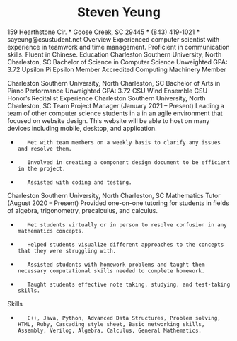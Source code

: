 <h1 align="center">Steven Yeung</h1>
159 Hearthstone Cir. * Goose Creek, SC 29445 * (843) 419-1021 * sayeung@csustudent.net
       Overview
Experienced computer scientist with experience in teamwork and time management.  Proficient in communication skills.  Fluent in Chinese.
Education
Charleston Southern University, North Charleston, SC
Bachelor of Science in Computer Science
Unweighted GPA: 3.72
Upsilon Pi Epsilon Member
Accredited Computing Machinery Member
 
Charleston Southern University, North Charleston, SC
Bachelor of Arts in Piano Performance
Unweighted GPA: 3.72
CSU Wind Ensemble
CSU Honor’s Recitalist
Experience
Charleston Southern University, North Charleston, SC
Team Project Manager (January 2021 – Present)
Leading a team of other computer science students in a in an agile environment that focused on website design.  This website will be able to host on many devices including mobile, desktop, and application.
-        Met with team members on a weekly basis to clarify any issues and resolve them.
-        Involved in creating a component design document to be efficient in the project.
-        Assisted with coding and testing.
Charleston Southern University, North Charleston, SC
Mathematics Tutor (August 2020 – Present)
Provided one-on-one tutoring for students in fields of algebra, trigonometry, precalculus, and calculus. 
-        Met students virtually or in person to resolve confusion in any mathematics concepts.
-        Helped students visualize different approaches to the concepts that they were struggling with.
-        Assisted students with homework problems and taught them necessary computational skills needed to complete homework.
-        Taught students effective note taking, studying, and test-taking skills.
 
Skills
-        C++, Java, Python, Advanced Data Structures, Problem solving, HTML, Ruby, Cascading style sheet, Basic networking skills, Assembly, Verilog, Algebra, Calculus, General Mathematics.

